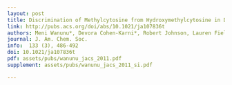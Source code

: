```yaml
---
layout: post
title: Discrimination of Methylcytosine from Hydroxymethylcytosine in DNA Molecules
link: http://pubs.acs.org/doi/abs/10.1021/ja107836t
authors: Meni Wanunu*, Devora Cohen-Karni*, Robert Johnson, Lauren Fields, Jack Benner, Neil Peterman#, Yu Zheng, Michael Klein, Marija Drndić
journal: J. Am. Chem. Soc.
info:  133 (3), 486-492
doi: 10.1021/ja107836t
pdf: assets/pubs/wanunu_jacs_2011.pdf
supplement: assets/pubs/wanunu_jacs_2011_si.pdf

---
```

